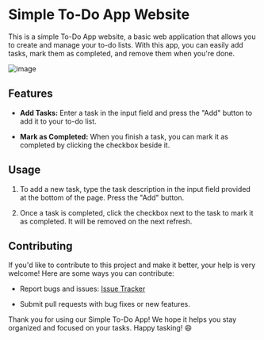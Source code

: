 # Simple To-Do App Website

This is a simple To-Do App website, a basic web application that allows you to create and manage your to-do lists. With this app, you can easily add tasks, mark them as completed, and remove them when you're done.

![image](https://github.com/berkcan25/ToDo/assets/103621562/bb8d8d83-5503-4103-ad46-4e7d1c362e56)

## Features

- **Add Tasks:** Enter a task in the input field and press the "Add" button to add it to your to-do list.

- **Mark as Completed:** When you finish a task, you can mark it as completed by clicking the checkbox beside it.

## Usage

1. To add a new task, type the task description in the input field provided at the bottom of the page. Press the "Add" button.

2. Once a task is completed, click the checkbox next to the task to mark it as completed. It will be removed on the next refresh.

## Contributing

If you'd like to contribute to this project and make it better, your help is very welcome! Here are some ways you can contribute:

- Report bugs and issues: [Issue Tracker](https://github.com/berkcan25/ToDo/issues)

- Submit pull requests with bug fixes or new features.

Thank you for using our Simple To-Do App! We hope it helps you stay organized and focused on your tasks. Happy tasking! :smile:
